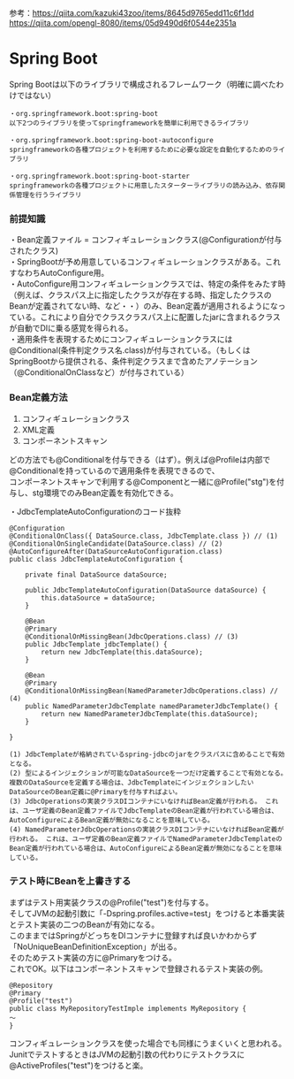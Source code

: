参考：https://qiita.com/kazuki43zoo/items/8645d9765edd11c6f1dd
https://qiita.com/opengl-8080/items/05d9490d6f0544e2351a

# Spring Boot  
Spring Bootは以下のライブラリで構成されるフレームワーク（明確に調べたわけではない）  
```  
・org.springframework.boot:spring-boot  
以下2つのライブラリを使ってspringframeworkを簡単に利用できるライブラリ  
```  
```  
・org.springframework.boot:spring-boot-autoconfigure  
springframeworkの各種プロジェクトを利用するために必要な設定を自動化するためのライブラリ  
```  
```  
・org.springframework.boot:spring-boot-starter  
springframeworkの各種プロジェクトに用意したスターターライブラリの読み込み、依存関係管理を行うライブラリ  
```  
  
### 前提知識  
・Bean定義ファイル = コンフィギュレーションクラス(@Configurationが付与されたクラス)  
・SpringBootが予め用意しているコンフィギュレーションクラスがある。これすなわちAutoConfigure用。  
・AutoConfigure用コンフィギュレーションクラスでは、特定の条件をみたす時（例えば、クラスパス上に指定したクラスが存在する時、指定したクラスのBeanが定義されてない時、など・・）のみ、Bean定義が適用されるようになっている。これにより自分でクラスクラスパス上に配置したjarに含まれるクラスが自動でDIに乗る感覚を得られる。  
・適用条件を表現するためにコンフィギュレーションクラスには@Conditional(条件判定クラス名.class)が付与されている。（もしくはSpringBootから提供される、条件判定クラスまで含めたアノテーション（@ConditionalOnClassなど）が付与されている）  
  
### Bean定義方法  
1. コンフィギュレーションクラス  
2. XML定義  
3. コンポーネントスキャン  
  
どの方法でも@Conditionalを付与できる（はず）。例えば@Profileは内部で@Conditionalを持っているので適用条件を表現できるので、  
コンポーネントスキャンで利用する@Componentと一緒に@Profile("stg")を付与し、stg環境でのみBean定義を有効化できる。  
  
・JdbcTemplateAutoConfigurationのコード抜粋  
```  
@Configuration  
@ConditionalOnClass({ DataSource.class, JdbcTemplate.class }) // (1)  
@ConditionalOnSingleCandidate(DataSource.class) // (2)  
@AutoConfigureAfter(DataSourceAutoConfiguration.class)  
public class JdbcTemplateAutoConfiguration {  
  
    private final DataSource dataSource;  
  
    public JdbcTemplateAutoConfiguration(DataSource dataSource) {  
        this.dataSource = dataSource;  
    }  
  
    @Bean  
    @Primary  
    @ConditionalOnMissingBean(JdbcOperations.class) // (3)  
    public JdbcTemplate jdbcTemplate() {  
        return new JdbcTemplate(this.dataSource);  
    }  
  
    @Bean  
    @Primary  
    @ConditionalOnMissingBean(NamedParameterJdbcOperations.class) // (4)  
    public NamedParameterJdbcTemplate namedParameterJdbcTemplate() {  
        return new NamedParameterJdbcTemplate(this.dataSource);  
    }  
  
}  
```  
```
(1)	JdbcTemplateが格納されているspring-jdbcのjarをクラスパスに含めることで有効となる。
(2)	型によるインジェクションが可能なDataSourceを一つだけ定義することで有効となる。 複数のDataSourceを定義する場合は、JdbcTemplateにインジェクションしたいDataSourceのBean定義に@Primaryを付与すればよい。
(3)	JdbcOperationsの実装クラスDIコンテナにいなければBean定義が行われる。 これは、ユーザ定義のBean定義ファイルでJdbcTemplateのBean定義が行われている場合は、AutoConfigureによるBean定義が無効になることを意味している。
(4)	NamedParameterJdbcOperationsの実装クラスDIコンテナにいなければBean定義が行われる。 これは、ユーザ定義のBean定義ファイルでNamedParameterJdbcTemplateのBean定義が行われている場合は、AutoConfigureによるBean定義が無効になることを意味している。
```

### テスト時にBeanを上書きする  
まずはテスト用実装クラスの@Profile("test")を付与する。  
そしてJVMの起動引数に「-Dspring.profiles.active=test」をつけると本番実装とテスト実装の二つのBeanが有効になる。  
このままではSpringがどっちをDIコンテナに登録すれば良いかわからず「NoUniqueBeanDefinitionException」が出る。  
そのためテスト実装の方に@Primaryをつける。  
これでOK。以下はコンポーネントスキャンで登録されるテスト実装の例。  
```  
@Repository  
@Primary  
@Profile("test")  
public class MyRepositoryTestImple implements MyRepository {  
〜  
}  
```  
コンフィギュレーションクラスを使った場合でも同様にうまくいくと思われる。  
JunitでテストするときはJVMの起動引数の代わりにテストクラスに@ActiveProfiles("test")をつけると楽。
